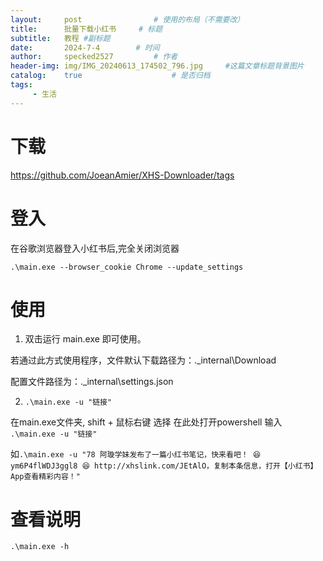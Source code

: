 ```yaml
---
layout:     post   			    # 使用的布局（不需要改）
title:      批量下载小红书		# 标题 
subtitle:   教程 #副标题
date:       2024-7-4		# 时间
author:     specked2527			# 作者
header-img: img/IMG_20240613_174502_796.jpg 	#这篇文章标题背景图片
catalog:    true 				    # 是否归档
tags:		
     - 生活		   
--- 
```



# 下载
https://github.com/JoeanAmier/XHS-Downloader/tags

# 登入
在谷歌浏览器登入小红书后,完全关闭浏览器

`.\main.exe --browser_cookie Chrome --update_settings`

# 使用
1. 双击运行 main.exe 即可使用。

若通过此方式使用程序，文件默认下载路径为：.\_internal\Download

配置文件路径为：.\_internal\settings.json

2. `.\main.exe -u "链接"`

在main.exe文件夹, shift + 鼠标右键 选择 在此处打开powershell
输入
`.\main.exe -u "链接"`

 如`.\main.exe -u "78 阿璇学妹发布了一篇小红书笔记，快来看吧！ 😆 ym6P4flWDJ3ggl8 😆 http://xhslink.com/JEtAlO，复制本条信息，打开【小红书】App查看精彩内容！"`

# 查看说明
`.\main.exe -h `




